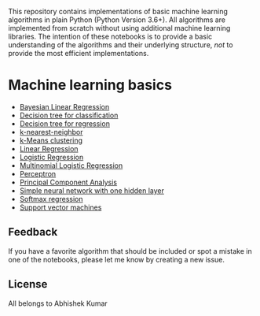 
This repository contains implementations of basic machine learning algorithms in plain Python (Python Version 3.6+). All algorithms are implemented from scratch without using additional machine learning libraries. The intention of these notebooks is to provide a basic understanding of the algorithms and their underlying structure, *not* to provide the most efficient implementations. 


# Machine learning basics

- [Bayesian Linear Regression](bayesian_linear_regression.ipynb)
- [Decision tree for classification](decision_tree_classification.ipynb)
- [Decision tree for regression](decision_tree_regression.ipynb)
- [k-nearest-neighbor](k_nearest_neighbour.ipynb)
- [k-Means clustering](kmeans.ipynb)
- [Linear Regression](linear_regression.ipynb)
- [Logistic Regression](logistic_regression.ipynb)
- [Multinomial Logistic Regression](softmax_regression.ipynb)
- [Perceptron](perceptron.ipynb)
- [Principal Component Analysis]([principal_component_analysis.ipynb)
- [Simple neural network with one hidden layer](simple_neural_net.ipynb)
- [Softmax regression](softmax_regression.ipynb)
- [Support vector machines](support_vector_machines.ipynb)
  

## Feedback

If you have a favorite algorithm that should be included or spot a mistake in one of the notebooks, please let me know by creating a new issue.

## License

All belongs to Abhishek Kumar
